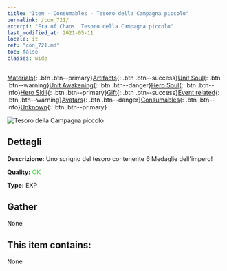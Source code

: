 ```yaml
---
title: "Item - Consumables - Tesoro della Campagna piccolo"
permalink: /con_721/
excerpt: "Era of Chaos  Tesoro della Campagna piccolo"
last_modified_at: 2021-05-11
locale: it
ref: "con_721.md"
toc: false
classes: wide
---
```

 [Materials](/ItemsIT/){: .btn .btn--primary}[Artifacts](/ItemsIT/Artifacts/){: .btn .btn--success}[Unit Soul](/ItemsIT/UnitSoul/){: .btn .btn--warning}[Unit Awakening](/ItemsIT/UnitAwakening/){: .btn .btn--danger}[Hero Soul](/ItemsIT/HeroSoul/){: .btn .btn--info}[Hero Skill](/ItemsIT/HeroSkill/){: .btn .btn--primary}[Gift](/ItemsIT/Gift/){: .btn .btn--success}[Event related](/ItemsIT/Events/){: .btn .btn--warning}[Avatars](/ItemsIT/Avatars/){: .btn .btn--danger}[Consumables](/ItemsIT/Consumables/){: .btn .btn--info}[Unknown](/ItemsIT/Unknown/){: .btn .btn--primary}

 ![Tesoro della Campagna piccolo](/images/t/i_505.png)

## Dettagli
 **Descrizione:** Uno scrigno del tesoro contenente 6 Medaglie dell'impero!

 **Quality:** <span style="color: #32CD32">OK</span>

 **Type:** EXP

## Gather

  None

## This item contains:

  None

